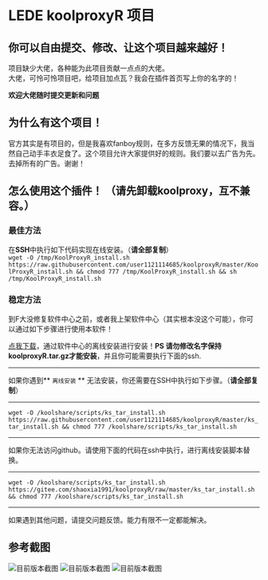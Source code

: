 # LEDE koolproxyR 项目
你可以自由提交、修改、让这个项目越来越好！
---
项目缺少大佬，各种能为此项目贡献一点点的大佬。  
大佬，可怜可怜项目吧，给项目加点瓦？我会在插件首页写上你的名字的！  

**欢迎大佬随时提交更新和问题**

## 为什么有这个项目！

官方其实是有项目的，但是我喜欢fanboy规则，在多方反馈无果的情况下，我当然自己动手丰衣足食了。这个项目允许大家提供好的规则。我们要以去广告为先。去掉所有的广告。谢谢！

## 怎么使用这个插件！ （请先卸载koolproxy，互不兼容。）
### 最佳方法 
在**SSH**中执行如下代码实现在线安装。（**请全部复制**）  
`wget -O /tmp/KoolProxyR_install.sh https://raw.githubusercontent.com/user1121114685/koolproxyR/master/KoolProxyR_install.sh && chmod 777 /tmp/KoolProxyR_install.sh && sh /tmp/KoolProxyR_install.sh`


### 稳定方法
到F大没修复软件中心之前，或者我上架软件中心（其实根本没这个可能），你可以通过如下步骤进行使用本软件！

[点我下载](https://raw.githubusercontent.com/user1121114685/koolproxyR/master/koolproxyR.tar.gz)，通过软件中心的离线安装进行安装！**PS 请勿修改名字保持koolproxyR.tar.gz才能安装**，并且你可能需要执行下面的ssh.

---
如果你遇到** `离线安装` ** 无法安装，你还需要在SSH中执行如下步骤。（**请全部复制**）    

---

`wget -O /koolshare/scripts/ks_tar_install.sh https://raw.githubusercontent.com/user1121114685/koolproxyR/master/ks_tar_install.sh && chmod 777 /koolshare/scripts/ks_tar_install.sh`

---
如果你无法访问github。请使用下面的代码在ssh中执行，进行离线安装脚本替换。  

---

`wget -O /koolshare/scripts/ks_tar_install.sh https://gitee.com/shaoxia1991/koolproxyR/raw/master/ks_tar_install.sh && chmod 777 /koolshare/scripts/ks_tar_install.sh`

---

如果遇到其他问题，请提交问题反馈。能力有限不一定都能解决。


## 参考截图

![目前版本截图](https://github.com/user1121114685/koolproxyR/blob/master/20190328233937.jpg?raw=true "后续更新可能还会有更新！")
![目前版本截图](https://github.com/user1121114685/koolproxyR/blob/master/20190328233849.jpg?raw=true "后续更新可能还会有更新！")
![目前版本截图](https://github.com/user1121114685/koolproxyR/blob/master/20190407215443.jpg?raw=true "后续更新可能还会有更新！")
